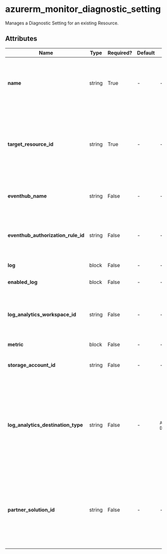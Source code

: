 # azurerm_monitor_diagnostic_setting

Manages a Diagnostic Setting for an existing Resource.

## Attributes

| Name | Type | Required? | Default  | possible values | Description |
| ---- | ---- | --------- | -------- | ----------- | ----------- |
| **name** | string | True | -  |  -  | Specifies the name of the Diagnostic Setting. Changing this forces a new resource to be created. | 
| **target_resource_id** | string | True | -  |  -  | The ID of an existing Resource on which to configure Diagnostic Settings. Changing this forces a new resource to be created. | 
| **eventhub_name** | string | False | -  |  -  | Specifies the name of the Event Hub where Diagnostics Data should be sent. | 
| **eventhub_authorization_rule_id** | string | False | -  |  -  | Specifies the ID of an Event Hub Namespace Authorization Rule used to send Diagnostics Data. | 
| **log** | block | False | -  |  -  | One or more `log` blocks. | 
| **enabled_log** | block | False | -  |  -  | One or more `enabled_log` blocks. | 
| **log_analytics_workspace_id** | string | False | -  |  -  | Specifies the ID of a Log Analytics Workspace where Diagnostics Data should be sent. | 
| **metric** | block | False | -  |  -  | One or more `metric` blocks. | 
| **storage_account_id** | string | False | -  |  -  | The ID of the Storage Account where logs should be sent. | 
| **log_analytics_destination_type** | string | False | -  |  `AzureDiagnostics`, `Dedicated`  | Possible values are `AzureDiagnostics` and `Dedicated`. When set to `Dedicated`, logs sent to a Log Analytics workspace will go into resource specific tables, instead of the legacy `AzureDiagnostics` table. | 
| **partner_solution_id** | string | False | -  |  -  | The ID of the market partner solution where Diagnostics Data should be sent. For potential partner integrations, [click to learn more about partner integration](https://learn.microsoft.com/en-us/azure/partner-solutions/overview). | 

